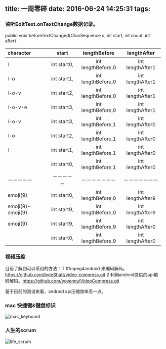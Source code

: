 title: 一周零碎
date: 2016-06-24 14:25:31
tags:
---
### 监听EditText.onTextChange数据记录。

public void beforeTextChanged(CharSequence s, int start, int count, int after)

| character         |    start    |    lengthBefore    |   lengthAfter    |
| :---------------- | :---------: | :----------------: | :--------------: |
| l                 | int start0, | int lengthBefore,0 | int lengthAfter1 |
| l-o               | int start1, | int lengthBefore,0 | int lengthAfter1 |
| l-o-v             | int start2, | int lengthBefore,0 | int lengthAfter1 |
| l-o-v-e           | int start3, | int lengthBefore,0 | int lengthAfter1 |
| l-o-v             | int start3, | int lengthBefore,1 | int lengthAfter0 |
| l-o               | int start2, | int lengthBefore,1 | int lengthAfter0 |
| l                 | int start1, | int lengthBefore,1 | int lengthAfter0 |
|                   | int start0, | int lengthBefore,1 | int lengthAfter0 |
| －－－－－             |    －－－－－    |      －－－－－－－       |     －－－－－－－      |
| emoji(9)          | int start0, | int lengthBefore,0 | int lengthAfter9 |
| emoji(9)-emoji(9) | int start9, | int lengthBefore,0 | int lengthAfter9 |
| emoji(9)          | int start9, | int lengthBefore,9 | int lengthAfter0 |
|                   | int start0, | int lengthBefore,9 | int lengthAfter0 |



### 视频压缩

目前了解到可以采用的方法：
1.fffmpeg4android 来编码解码。https://github.com/byteShaft/video-compress.git
2.利用android提供的api编码解码。https://github.com/yovenny/VideoCompress.git

基于目前的测试来看，android api压缩效率高一点。





### mac 快捷键&键盘标识

 ![mac_keyboard](http://7xl7ew.com1.z0.glb.clouddn.com/mac_keyboardpng)



### 人生的scrum

![life_scrum](http://7xl7ew.com1.z0.glb.clouddn.com/life_scrumpng)